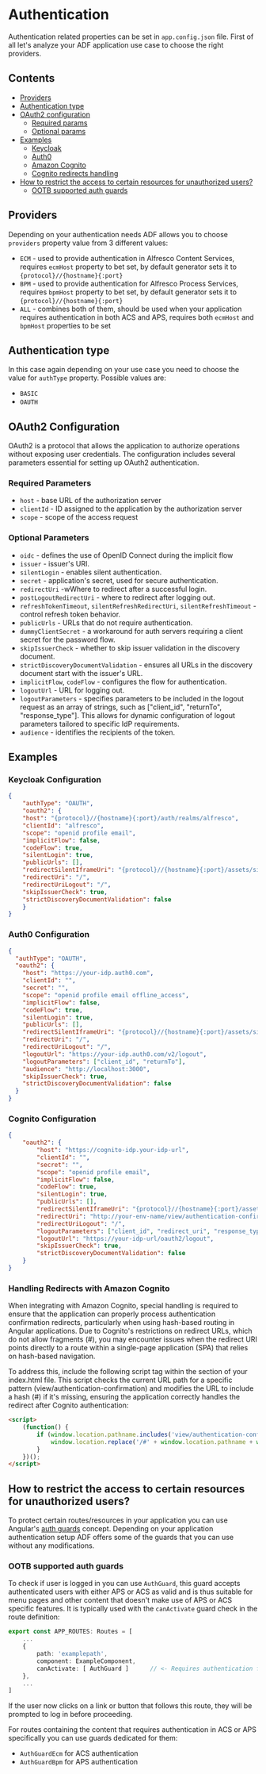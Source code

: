 # Authentication
Authentication related properties can be set in `app.config.json` file. First of all let's analyze your ADF application use case to choose the right providers.

## Contents

-   [Providers](#providers)
-   [Authentication type](#authentication-type)
-   [OAuth2 configuration](#oauth2-configuration)
    - [Required params](#required-parameters)
    - [Optional params](#optional-parameters)
- [Examples](#examples)
    - [Keycloak](#keycloak-configuration)
    - [Auth0](#auth0-configuration)
    - [Amazon Cognito](#cognito-configuration)
    - [Cognito redirects handling](#handling-redirects-with-amazon-cognito)
- [How to restrict the access to certain resources for unauthorized users?](#how-to-restrict-the-access-to-certain-resources-for-unauthorized-users)
    - [OOTB supported auth guards](#ootb-supported-auth-guards)

## Providers
Depending on your authentication needs ADF allows you to choose `providers` property value from 3 different values:

* `ECM` - used to provide authentication in Alfresco Content Services, requires `ecmHost` property to bet set, by default generator sets it to `{protocol}//{hostname}{:port}`
* `BPM` - used to provide authentication for Alfresco Process Services, requires `bpmHost` property to bet set, by default generator sets it to `{protocol}//{hostname}{:port}`
* `ALL` - combines both of them, should be used when your application requires authentication in both ACS and APS, requires both `ecmHost` and `bpmHost` properties to be set

## Authentication type
In this case again depending on your use case you need to choose the value for `authType` property. Possible values are:

* `BASIC`
* `OAUTH`

## OAuth2 Configuration
OAuth2 is a protocol that allows the application to authorize operations without exposing user credentials. The configuration includes several parameters essential for setting up OAuth2 authentication.

### Required Parameters

    
  * `host` - base URL of the authorization server
  * `clientId` - ID assigned to the application by the authorization server
  * `scope` - scope of the access request
    
### Optional Parameters
    
  * `oidc` - defines the use of OpenID Connect during the implicit flow
  * `issuer` - issuer's URI.
  * `silentLogin` - enables silent authentication.
  * `secret` - application's secret, used for secure authentication.
  * `redirectUri` -wWhere to redirect after a successful login.
  * `postLogoutRedirectUri` - where to redirect after logging out. 
  * `refreshTokenTimeout`, `silentRefreshRedirectUri`, `silentRefreshTimeout` - control refresh token behavior. 
  * `publicUrls` - URLs that do not require authentication.
  * `dummyClientSecret` - a workaround for auth servers requiring a client secret for the password flow.
  * `skipIssuerCheck` - whether to skip issuer validation in the discovery document.
  * `strictDiscoveryDocumentValidation` - ensures all URLs in the discovery document start with the issuer's URL.
  * `implicitFlow`, `codeFlow` - configures the flow for authentication.
  * `logoutUrl` - URL for logging out.
  * `logoutParameters` - specifies parameters to be included in the logout request as an array of strings, such as ["client_id", "returnTo", "response_type"]. This allows for dynamic configuration of logout parameters tailored to specific IdP requirements.
  * `audience` - identifies the recipients of the token.


## Examples
### Keycloak Configuration
```json 
{
    "authType": "OAUTH",
    "oauth2": {
    "host": "{protocol}//{hostname}{:port}/auth/realms/alfresco",
    "clientId": "alfresco",
    "scope": "openid profile email",
    "implicitFlow": false,
    "codeFlow": true,
    "silentLogin": true,
    "publicUrls": [],
    "redirectSilentIframeUri": "{protocol}//{hostname}{:port}/assets/silent-refresh.html",
    "redirectUri": "/",
    "redirectUriLogout": "/",
    "skipIssuerCheck": true,
    "strictDiscoveryDocumentValidation": false
    }
}
```

### Auth0 Configuration
```json 
{
  "authType": "OAUTH",
  "oauth2": {
    "host": "https://your-idp.auth0.com",
    "clientId": "",
    "secret": "",
    "scope": "openid profile email offline_access",
    "implicitFlow": false,
    "codeFlow": true,
    "silentLogin": true,
    "publicUrls": [],
    "redirectSilentIframeUri": "{protocol}//{hostname}{:port}/assets/silent-refresh.html",
    "redirectUri": "/",
    "redirectUriLogout": "/",
    "logoutUrl": "https://your-idp.auth0.com/v2/logout",
    "logoutParameters": ["client_id", "returnTo"],
    "audience": "http://localhost:3000",
    "skipIssuerCheck": true,
    "strictDiscoveryDocumentValidation": false
  }
}
```
### Cognito Configuration
```json
{
    "oauth2": {
        "host": "https://cognito-idp.your-idp-url",
        "clientId": "",
        "secret": "",
        "scope": "openid profile email",
        "implicitFlow": false,
        "codeFlow": true,
        "silentLogin": true,
        "publicUrls": [],
        "redirectSilentIframeUri": "{protocol}//{hostname}{:port}/assets/silent-refresh.html",
        "redirectUri": "http://your-env-name/view/authentication-confirmation/",
        "redirectUriLogout": "/",
        "logoutParameters": ["client_id", "redirect_uri", "response_type"],
        "logoutUrl": "https://your-idp-url/oauth2/logout",
        "skipIssuerCheck": true,
        "strictDiscoveryDocumentValidation": false
    }
}
```

### Handling Redirects with Amazon Cognito
When integrating with Amazon Cognito, special handling is required to ensure that the application can properly process authentication confirmation redirects, particularly when using hash-based routing in Angular applications. Due to Cognito's restrictions on redirect URLs, which do not allow fragments (#), you may encounter issues when the redirect URI points directly to a route within a single-page application (SPA) that relies on hash-based navigation.

To address this, include the following script tag within the <head> section of your index.html file. This script checks the current URL path for a specific pattern (view/authentication-confirmation) and modifies the URL to include a hash (#) if it's missing, ensuring the application correctly handles the redirect after Cognito authentication:

```html
<script>
    (function() {
        if (window.location.pathname.includes('view/authentication-confirmation') && !window.location.pathname.includes('#')) {
            window.location.replace('/#' + window.location.pathname + window.location.search);
        }
    })();
</script>
```

## How to restrict the access to certain resources for unauthorized users?
To protect certain routes/resources in your application you can use Angular's [auth guards](https://angular.dev/guide/routing/route-guards) concept. Depending on your application authentication setup ADF offers some of the guards that you can use without any modifications.

### OOTB supported auth guards
To check if user is logged in you can use `AuthGuard`, this guard accepts authenticated users with either APS or ACS as valid and is thus suitable for menu pages and other content that doesn't make use of APS or ACS specific features. It is typically used with the
`canActivate` guard check in the route definition:

```ts
export const APP_ROUTES: Routes = [
    ...
    {
        path: 'examplepath',
        component: ExampleComponent,
        canActivate: [ AuthGuard ]      // <- Requires authentication for this route.
    },
    ...
]
```

If the user now clicks on a link or button that follows this route, they will be prompted to log in before proceeding.

For routes containing the content that requires authentication in ACS or APS specifically you can use guards dedicated for them:
* `AuthGuardEcm` for ACS authentication
* `AuthGuardBpm` for APS authentication

